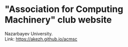 #  "Association for Computing Machinery" club website
Nazarbayev University.  
Link: https://akezh.github.io/acmsc
